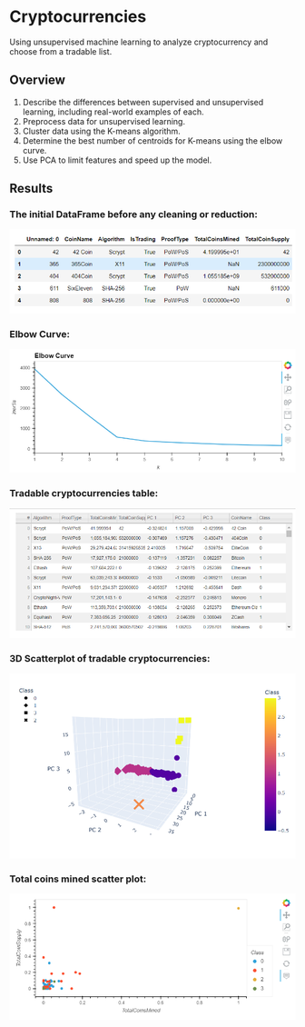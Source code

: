 # Cryptocurrencies
Using unsupervised machine learning to analyze cryptocurrency and choose from a tradable list.

## Overview
1. Describe the differences between supervised and unsupervised learning, including real-world examples of each.
2. Preprocess data for unsupervised learning.
3. Cluster data using the K-means algorithm.
4. Determine the best number of centroids for K-means using the elbow curve.
5. Use PCA to limit features and speed up the model.

## Results

### The initial DataFrame before any cleaning or reduction:
![inital](https://github.com/charlagarcia/Cryptocurrencies/blob/main/Resources/inital%20df.png)

### Elbow Curve:
![elbow](https://github.com/charlagarcia/Cryptocurrencies/blob/main/Resources/elbow%20curve.png)

### Tradable cryptocurrencies table:
![trade](https://github.com/charlagarcia/Cryptocurrencies/blob/main/Resources/tradable%20crypto%20table.png)

### 3D Scatterplot of tradable cryptocurrencies:
![3d](https://github.com/charlagarcia/Cryptocurrencies/blob/main/Resources/3D%20Scatter%20with%20clusters.png)

### Total coins mined scatter plot:
![scatter](https://github.com/charlagarcia/Cryptocurrencies/blob/main/Resources/total%20coins%20mined%20scatter.png)
